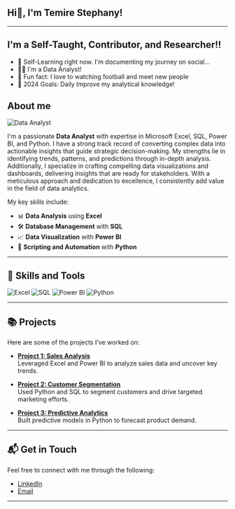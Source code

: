 ## Hi👋, I'm Temire Stephany!
---
## I'm a Self-Taught, Contributor, and Researcher!!

- 🔭 Self-Learning right now. I'm documenting my journey on social...
- 🧙‍♂️ I'm a Data Analyst!
- 👯 Fun fact: I love to watching football and meet new people
- 🥅 2024 Goals: Daily Improve my analytical knowledge!

## About me
![Data Analyst](https://img.shields.io/badge/Data_Analyst-Excel%2C_SQL%2C_PowerBI%2C_Python-blue)

I'm a passionate **Data Analyst** with expertise in Microsoft Excel, SQL, Power BI, and Python. I have a strong track record of converting complex data into actionable insights that guide strategic decision-making. My strengths lie in identifying trends, patterns, and predictions through in-depth analysis. Additionally, I specialize in crafting compelling data visualizations and dashboards, delivering insights that are ready for stakeholders. With a meticulous approach and dedication to excellence, I consistently add value in the field of data analytics. 

 My key skills include:

- 📊 **Data Analysis** using **Excel**
- 🛠️ **Database Management** with **SQL**
- 📈 **Data Visualization** with **Power BI**
- 🐍 **Scripting and Automation** with **Python**

---

## 🚀 Skills and Tools
![Excel](https://img.shields.io/badge/Excel-217346?style=for-the-badge&logo=microsoft-excel&logoColor=white)
![SQL](https://img.shields.io/badge/SQL-025E8C?style=for-the-badge&logo=postgresql&logoColor=white)
![Power BI](https://img.shields.io/badge/PowerBI-F2C811?style=for-the-badge&logo=powerbi&logoColor=black)
![Python](https://img.shields.io/badge/Python-3776AB?style=for-the-badge&logo=python&logoColor=white)

---

## 📚 Projects
Here are some of the projects I've worked on:

- **[Project 1: Sales Analysis](https://github.com/teejay-tems/Electronics-Retailers)**  
  Leveraged Excel and Power BI to analyze sales data and uncover key trends.
  
- **[Project 2: Customer Segmentation](https://github.com/yourusername/project-2)**  
  Used Python and SQL to segment customers and drive targeted marketing efforts.

- **[Project 3: Predictive Analytics](https://github.com/yourusername/project-3)**  
  Built predictive models in Python to forecast product demand.

---

 ## 📬 Get in Touch

Feel free to connect with me through the following:

- [LinkedIn](https://www.linkedin.com/in/temirestephany/)
- [Email](mailto:your.temirestephany@gmail.com)
---




